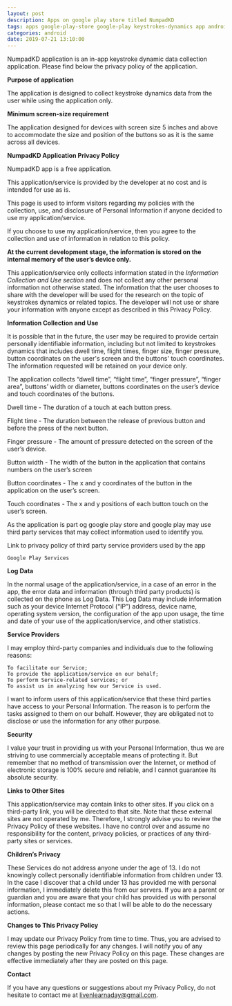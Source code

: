 ```yaml
---
layout: post
description: Apps on google play store titled NumpadKD
tags: apps google-play-store google-play keystrokes-dynamics app android
categories: android
date: 2019-07-21 13:10:00
---
```

NumpadKD application is an in-app keystroke dynamic data collection application. Please find below the privacy policy of the application.


**Purpose of application**

The application is designed to collect keystroke dynamics data from the user while using the application only.



**Minimum screen-size requirement**

The application designed for devices with screen size 5 inches and above to accommodate the size and position of the buttons so as it is the same across all devices.



**NumpadKD Application Privacy Policy**

NumpadKD app is a free application.

This application/service is provided by the developer at no cost and is intended for use as is.

This page is used to inform visitors regarding my policies with the collection, use, and disclosure of Personal Information if anyone decided to use my application/service. 

If you choose to use my application/service, then you agree to the collection and use of information in relation to this policy. 

**At the current development stage, the information is stored on the internal memory of the user’s device only.**

This application/service only collects information stated in the _Information Collection and Use section_ and does not collect any other personal information not otherwise stated. The information that the user chooses to share with the developer will be used for the research on the topic of keystrokes dynamics or related topics. The developer will not use or share your information with anyone except as described in this Privacy Policy. 


**Information Collection and Use**

It is possible that in the future, the user may be required to provide certain personally identifiable information, including but not limited to keystrokes dynamics that includes dwell time, flight times, finger size, finger pressure, button coordinates on the user's screen and the buttons' touch coordinates. The information requested will be retained on your device only. 


The application collects “dwell time”, “flight time”, “finger pressure”, “finger area”, buttons’ width or diameter, buttons coordinates on the user’s device and touch coordinates of the buttons. 


Dwell time - The duration of a touch at each button press.

Flight time - The duration between the release of previous button and before the press of the next button.

Finger pressure - The amount of pressure detected on the screen of the user’s device.

Button width - The width of the button in the application  that contains numbers on the user’s screen

Button coordinates - The x and y coordinates of the button in the application on the user’s screen.

Touch coordinates  - The x and y positions of each button touch on the user’s screen.


As the application is part og google play store and google play may use third party services that may collect information used to identify you. 

Link to privacy policy of third party service providers used by the app 

    Google Play Services


**Log Data**


In the normal usage of the application/service, in a case of an error in the app, the error data and information (through third party products) is collected on the phone as Log Data. This Log Data may include information such as your device Internet Protocol (“IP”) address, device name, operating system version, the configuration of the app upon usage, the time and date of your use of the application/service, and other statistics. 



**Service Providers**

I may employ third-party companies and individuals due to the following reasons: 

    To facilitate our Service;
    To provide the application/service on our behalf;
    To perform Service-related services; or
    To assist us in analyzing how our Service is used.

I want to inform users of this application/service that these third parties have access to your Personal Information. The reason is to perform the tasks assigned to them on our behalf. However, they are obligated not to disclose or use the information for any other purpose. 


**Security**


I value your trust in providing us with your Personal Information, thus we are striving to use commercially acceptable means of protecting it. But remember that no method of transmission over the Internet, or method of electronic storage is 100% secure and reliable, and I cannot guarantee its absolute security. 


**Links to Other Sites**


This application/service may contain links to other sites. If you click on a third-party link, you will be directed to that site. Note that these external sites are not operated by me. Therefore, I strongly advise you to review the Privacy Policy of these websites. I have no control over and assume no responsibility for the content, privacy policies, or practices of any third-party sites or services. 


**Children’s Privacy**

These Services do not address anyone under the age of 13. I do not knowingly collect personally identifiable information from children under 13. In the case I discover that a child under 13 has provided me with personal information, I immediately delete this from our servers. If you are a parent or guardian and you are aware that your child has provided us with personal information, please contact me so that I will be able to do the necessary actions.


**Changes to This Privacy Policy**

I may update our Privacy Policy from time to time. Thus, you are advised to review this page periodically for any changes. I will notify you of any changes by posting the new Privacy Policy on this page. These changes are effective immediately after they are posted on this page. 


**Contact**

If you have any questions or suggestions about my Privacy Policy, do not hesitate to contact me at livenlearnaday@gmail.com.
